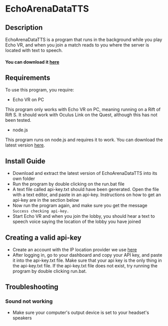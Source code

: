 # EchoArenaDataTTS

## Description

EchoArenaDataTTS is a program that runs in the background while you play Echo VR, and when you join a match reads to you where the server is located with text to speech.

#### You can download it [here](https://github.com/Sherstav/EchoArenaDataTTS/releases)

## Requirements

To use this program, you require:

- Echo VR on PC

This program only works with Echo VR on PC, meaning running on a Rift of Rift S. It should work with Oculus Link on the Quest, although this has not been tested.
- node.js

This program runs on node.js and requires it to work. You can download the latest version [here](https://nodejs.org/en/download/).


## Install Guide

- Download and extract the latest version of EchoArenaDataTTS into its own folder
- Run the program by double clicking on the run.bat file
- A text file called api-key.txt should have been generated. Open the file with a text editor, and paste in an api-key. Instructions on how to get an api-key are in the section below
- Now run the program again, and make sure you get the message `Success checking api-key.`
- Start Echo VR and when you join the lobby, you should hear a text to speech voice saying the location of the lobby you have joined

## Creating a valid api-key

- Create an account with the IP location provider we use [here](https://ipgeolocation.io/signup.html)
- After logging in, go to your dashboard and copy your API key, and paste it into the api-key.txt file.
Make sure that your api key is the only thing in the api-key.txt file. If the api-key.txt file does not
exist, try running the program by double clicking run.bat.

## Troubleshooting

### Sound not working

- Make sure your computer's output device is set to your headset's speakers
